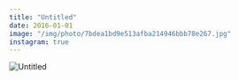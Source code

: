 ```yaml
---
title: "Untitled"
date: 2016-01-01
image: "/img/photo/7bdea1bd9e513afba214946bbb78e267.jpg"
instagram: true
---
```


![Untitled](/img/photo/7bdea1bd9e513afba214946bbb78e267.jpg)
